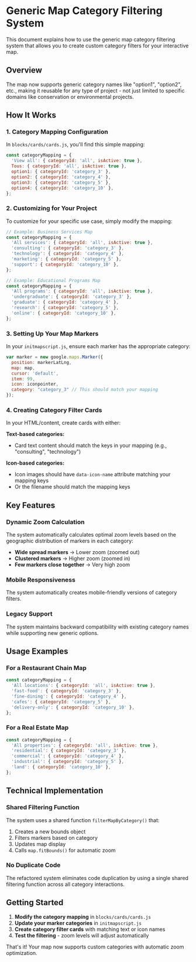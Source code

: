 # Generic Map Category Filtering System

This document explains how to use the generic map category filtering system that allows you to create custom category filters for your interactive map.

## Overview

The map now supports generic category names like "option1", "option2", etc., making it reusable for any type of project - not just limited to specific domains like conservation or environmental projects.

## How It Works

### 1. Category Mapping Configuration

In `blocks/cards/cards.js`, you'll find this simple mapping:

```javascript
const categoryMapping = {
  'View all': { categoryId: 'all', isActive: true },
  Tous: { categoryId: 'all', isActive: true },
  option1: { categoryId: 'category_3' },
  option2: { categoryId: 'category_4' },
  option3: { categoryId: 'category_5' },
  option4: { categoryId: 'category_10' },
};
```

### 2. Customizing for Your Project

To customize for your specific use case, simply modify the mapping:

```javascript
// Example: Business Services Map
const categoryMapping = {
  'All services': { categoryId: 'all', isActive: true },
  'consulting': { categoryId: 'category_3' },
  'technology': { categoryId: 'category_4' },
  'marketing': { categoryId: 'category_5' },
  'support': { categoryId: 'category_10' },
};

// Example: Educational Programs Map
const categoryMapping = {
  'All programs': { categoryId: 'all', isActive: true },
  'undergraduate': { categoryId: 'category_3' },
  'graduate': { categoryId: 'category_4' },
  'research': { categoryId: 'category_5' },
  'online': { categoryId: 'category_10' },
};
```

### 3. Setting Up Your Map Markers

In your `initmapscript.js`, ensure each marker has the appropriate category:

```javascript
var marker = new google.maps.Marker({
  position: markerLatLng,
  map: map,
  cursor: 'default',
  item: 99,
  icon: iconpointer,
  category: "category_3" // This should match your mapping
});
```

### 4. Creating Category Filter Cards

In your HTML/content, create cards with either:

**Text-based categories:**
- Card text content should match the keys in your mapping (e.g., "consulting", "technology")

**Icon-based categories:**
- Icon images should have `data-icon-name` attribute matching your mapping keys
- Or the filename should match the mapping keys

## Key Features

### Dynamic Zoom Calculation
The system automatically calculates optimal zoom levels based on the geographic distribution of markers in each category:

- **Wide spread markers** → Lower zoom (zoomed out)
- **Clustered markers** → Higher zoom (zoomed in)
- **Few markers close together** → Very high zoom

### Mobile Responsiveness
The system automatically creates mobile-friendly versions of category filters.

### Legacy Support
The system maintains backward compatibility with existing category names while supporting new generic options.

## Usage Examples

### For a Restaurant Chain Map
```javascript
const categoryMapping = {
  'All locations': { categoryId: 'all', isActive: true },
  'fast-food': { categoryId: 'category_3' },
  'fine-dining': { categoryId: 'category_4' },
  'cafes': { categoryId: 'category_5' },
  'delivery-only': { categoryId: 'category_10' },
};
```

### For a Real Estate Map
```javascript
const categoryMapping = {
  'All properties': { categoryId: 'all', isActive: true },
  'residential': { categoryId: 'category_3' },
  'commercial': { categoryId: 'category_4' },
  'industrial': { categoryId: 'category_5' },
  'land': { categoryId: 'category_10' },
};
```

## Technical Implementation

### Shared Filtering Function
The system uses a shared function `filterMapByCategory()` that:
1. Creates a new bounds object
2. Filters markers based on category
3. Updates map display
4. Calls `map.fitBounds()` for automatic zoom

### No Duplicate Code
The refactored system eliminates code duplication by using a single shared filtering function across all category interactions.

## Getting Started

1. **Modify the category mapping** in `blocks/cards/cards.js`
2. **Update your marker categories** in `initmapscript.js`
3. **Create category filter cards** with matching text or icon names
4. **Test the filtering** - zoom levels will adjust automatically

That's it! Your map now supports custom categories with automatic zoom optimization.
